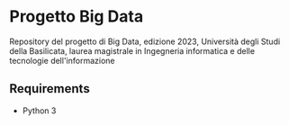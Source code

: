 # Progetto Big Data

Repository del progetto di Big Data, edizione 2023, Università degli Studi della Basilicata, laurea magistrale in Ingegneria informatica e delle tecnologie dell'informazione

## Requirements

* Python 3